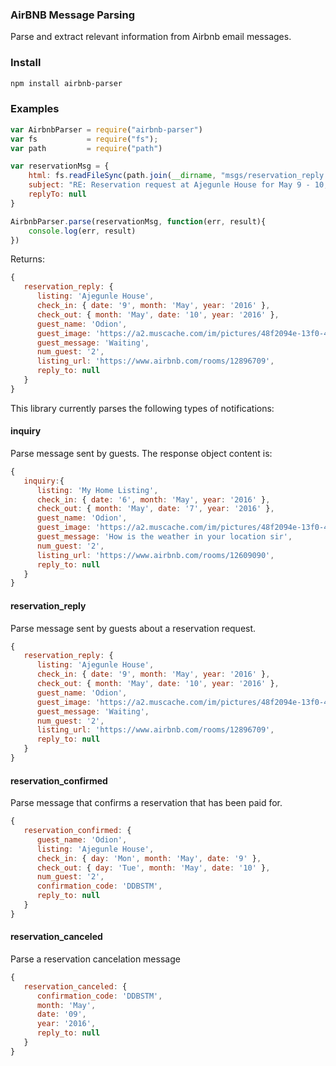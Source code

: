 ### AirBNB Message Parsing

Parse and extract relevant information from Airbnb email messages. 

### Install

```txt
npm install airbnb-parser
```

### Examples


```js
var AirbnbParser = require("airbnb-parser")
var fs 			 = require("fs");
var path 		 = require("path")

var reservationMsg = {
	html: fs.readFileSync(path.join(__dirname, "msgs/reservation_reply.html")).toString("utf-8"),
	subject: "RE: Reservation request at Ajegunle House for May 9 - 10, 2016",
	replyTo: null
}

AirbnbParser.parse(reservationMsg, function(err, result){
	console.log(err, result)
})
```

Returns:

```js
{ 
   reservation_reply: { 
      listing: 'Ajegunle House',
      check_in: { date: '9', month: 'May', year: '2016' },
      check_out: { month: 'May', date: '10', year: '2016' },
      guest_name: 'Odion',
      guest_image: 'https://a2.muscache.com/im/pictures/48f2094e-13f0-4793-b38e-5136413826ef.jpg?aki_policy=profile_medium',
      guest_message: 'Waiting',
      num_guest: '2',
      listing_url: 'https://www.airbnb.com/rooms/12896709',
      reply_to: null 
   } 
}
```

This library currently parses the following types of notifications:

#### inquiry

Parse message sent by guests. The response object content is:

```js
{
   inquiry:{ 
      listing: 'My Home Listing',
      check_in: { date: '6', month: 'May', year: '2016' },
      check_out: { month: 'May', date: '7', year: '2016' },
      guest_name: 'Odion',
      guest_image: 'https://a2.muscache.com/im/pictures/48f2094e-13f0-4793-b38e-5136413826ef.jpg?aki_policy=profile_medium',
      guest_message: 'How is the weather in your location sir',
      num_guest: '2',
      listing_url: 'https://www.airbnb.com/rooms/12609090',
      reply_to: null 
   }
}
```

#### reservation_reply

Parse message sent by guests about a reservation request.

```js
{
   reservation_reply: { 
      listing: 'Ajegunle House',
      check_in: { date: '9', month: 'May', year: '2016' },
      check_out: { month: 'May', date: '10', year: '2016' },
      guest_name: 'Odion',
      guest_image: 'https://a2.muscache.com/im/pictures/48f2094e-13f0-4793-b38e-5136413826ef.jpg?aki_policy=profile_medium',
      guest_message: 'Waiting',
      num_guest: '2',
      listing_url: 'https://www.airbnb.com/rooms/12896709',
      reply_to: null
   } 
}
```

#### reservation_confirmed

Parse message that confirms a reservation that has been paid for.

```js
{
   reservation_confirmed: {
      guest_name: 'Odion',
      listing: 'Ajegunle House',
      check_in: { day: 'Mon', month: 'May', date: '9' },
      check_out: { day: 'Tue', month: 'May', date: '10' },
      num_guest: '2',
      confirmation_code: 'DDBSTM',
      reply_to: null 
   }
}
```

#### reservation_canceled

Parse a reservation cancelation message

```js
{
   reservation_canceled: { 
      confirmation_code: 'DDBSTM',
      month: 'May',
      date: '09',
      year: '2016',
      reply_to: null 
   } 
}
```

